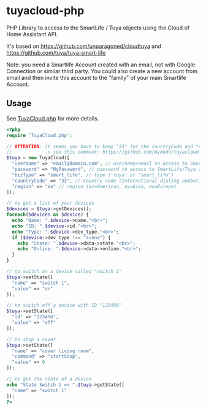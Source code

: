 # tuyacloud-php

PHP Library to access to the SmartLife / Tuya objects using the Cloud of Home Assistant API.

It's based on https://github.com/unparagoned/cloudtuya and https://github.com/tuya/tuya-smart-life

Note: you need a Smartlife Account created with an email, not with Google Connection or similar third party. You could also create a new account from email and then invite this account to the "family" of your main Smartlife Account.

## Usage

See [TuyaCloud.php](https://github.com/Aymkdn/tuyacloud-php/blob/master/TuyaCloud.php) for more details.

```php
<?php
require 'TuyaCloud.php';

// ATTENTION: it seems you have to keep "33" for the countryCode and "eu" for the region, wherever you are…
//            -> see this comment: https://github.com/Aymkdn/tuyacloud-php/issues/9#issuecomment-1144097955
$tuya = new TuyaCloud([
  "userName" => "email@domain.com", // username/email to access to SmartLife/Tuya app
  "password" => "MyPassword", // password to access to SmartLife/Tuya app
  "bizType" => "smart_life", // type ('tuya' or 'smart_life')
  "countryCode" => "33", // Country code (International dialing number), e.g. "33" for France or "1" for USA
  "region" => "eu" // region (az=Americas, ay=Asia, eu=Europe)
]);

// to get a list of your devices
$devices = $tuya->getDevices();
foreach($devices as $device) {
  echo "Name: ".$device->name."<br>";
  echo "ID: ".$device->id."<br>";
  echo "Type: ".$device->dev_type."<br>";
  if ($device->dev_type !== "scene") {
    echo "State: ".$device->data->state."<br>";
    echo "Online: ".$device->data->online."<br>";
  }
}

// to switch on a device called "switch 1"
$tuya->setState([
  "name" => "switch 1",
  "value" => "on"
]);

// to switch off a device with ID "123456"
$tuya->setState([
  "id" => "123456",
  "value" => "off"
]);

// to stop a cover
$tuya->setState([
  "name" => "cover living room",
  "command" => "startStop",
  "value" => 0
]);

// to get the state of a device
echo "State Switch 1 => ".$tuya->getState([
  "name" => "switch 1"
]);
?>
```
